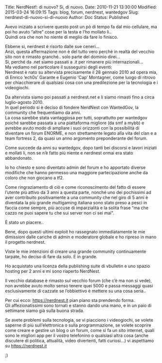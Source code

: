 Title: NerdNest!: di nuovo? Si, di nuovo.
Date: 2010-11-21 13:30:00
Modified: 2015-03-24 16:09:15
Tags: blog, forum, nerdnest, wantedgov
Slug: nerdnest-di-nuovo-si-di-nuovo
Author: Doc
Status: Published

Avevo iniziato a scrivere questo post un pò di tempo fa dal mio
cellulare, ma poi ho avuto “altre” cose per la testa e l’ho mollato
li..  
Quindi ora che non ho niente di meglio da fare lo finisco.

Ebbene si, nerdnest è risorto dalle sue ceneri…  
Anzi, questa affermazione non è del tutto vero perché in realtà del
vecchio sito non è rimasto granché.. solo parte del dominio direi…  
Si, perché da .net siamo passati a .it per rimanere più internazionali…  
Ma vediamo nel particolare il susseguirsi degli eventi:  
Nerdnest è nato su altervista precisamente il 28 gennaio 2010 ad opera
mia, di Enrico ‘ech0s’ Garante e Eugenio ‘Cap’ Montagner, come luogo di
ritrovo per chiacchierare di qualsiasi cosa con una predilezione per la
tecnologia e i videogiochi.

Da altervista siamo poi passati a nerdnest.net e li siamo rimasti fino a
circa luglio-agosto 2010.  
In quel periodo si è deciso di fondere NerdNest con WantedGov, la
community che frequentiamo da anni.  
La cosa sarebbe stata vantaggiosa per tutti, soprattutto per wantedgov
poiché sarebbe passata a una piattaforma migliore (da smf a mybb) e
avrebbe avuto modo di ampliare i suoi orizzonti con la possibilità di
diventare un forum ENORME, e non strettamente legato alla vita del clan
e a team fortress 2, da quasi un anno argomento preponderante del forum.

Come succede da anni su wantedgov, dopo tanti bei discorsi e lavori
iniziati e mollati li, non se n’è fatto più niente e nerdnest ormai era
stato abbandonato.

Io ho chiesto e sono diventato admin del forum e ho apportato diverse
modifiche che hanno permesso una maggiore partecipazione anche da coloro
che non giocano a tf2.

Come ringraziamento di ciò e come riconoscimento del fatto di essere
l’utente più attivo da 3 anni a questa parte, nonché uno dei pochissimi
ad aver contribuito positivamente a una community che nel giro di 5 anni
è diventata la più grande multigaming italiana sono stato preso a pesci
in faccia come sempre, più accuse di imparzialità e la solita frase “ma
che cazzo ne puoi sapere tu che sui server non ci sei mai”.

È stato un piacere..

Bene, dopo questi ultimi exploit ho rassegnato immediatamente le mie
dimissioni dalle cariche di admin e moderatore globale e ho ripreso in
mano il progetto nerdnest.

Viste le mie intenzioni di creare una grande community continuamente
tarpate, ho deciso di fare da solo. E in grande.

Ho acquistato una licenza della publishing suite di vbulletin e uno
spazio hosting per 2 anni e mi sono riaperto NerdNest.

Il vecchio database è rimasto sul vecchio forum (che c’è ma non si
vede), non avrebbe avuto molto senso tenere quei 5000 e passa messaggi
quasi esclusivamente di cazzate se l’obbiettivo è mettere su una cosa
seria..

Per cui ecco: <https://nerdnest.it> pian piano sta prendendo forma.  
Gli affezionatissimi sono tornati e stanno dando una mano, e in un paio
di settimane siamo già sulla buona strada.

Se avete problemi sulla tecnologia, se vi piacciono i videogiochi, se
volete saperne di più sull’elettronica o sulla programmazione, se volete
scoprire come creare e gestire un blog o un forum, come si fa un sito
internet, quali sono le migliori app per il vostro telefonino o
qualsiasi altra cosa (anche discutere di politica, attualità, video
divertenti, fatti curiosi…) vi aspettiamo su <https://nerdnest.it>

;)

